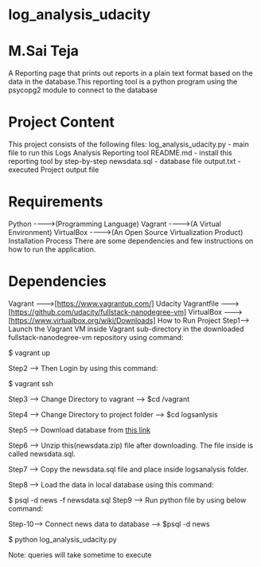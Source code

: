 
# log_analysis_udacity
# M.Sai Teja
A Reporting page that prints out reports in a plain text format based on the data in the database.This reporting tool is a python program using the psycopg2 module to connect to the database

# Project Content
This project consists of the following files:
log_analysis_udacity.py - main file to run this Logs Analysis Reporting tool
README.md - install this reporting tool by step-by-step
newsdata.sql - database file
output.txt - executed Project output file

# Requirements
Python ---->(Programming Language)
Vagrant ---->(A Virtual Environment)
VirtualBox ---->(An Open Source Virtualization Product)
Installation Process
There are some dependencies and few instructions on how to run the application.

# Dependencies
Vagrant --->[https://www.vagrantup.com/]
Udacity Vagrantfile --->[https://github.com/udacity/fullstack-nanodegree-vm]
VirtualBox --->[https://www.virtualbox.org/wiki/Downloads]
How to Run Project
Step1--> Launch the Vagrant VM inside Vagrant sub-directory in the downloaded fullstack-nanodegree-vm repository using command:

 $ vagrant up

Step2 --> Then Login by using this command:

 $ vagrant ssh

Step3 --> Change Directory to vagrant --> $cd /vagrant

Step4 --> Change Directory to project folder --> $cd logsanlysis

Step5 --> Download database from [this link](https://d17h27t6h515a5.cloudfront.net/topher/2016/August/57b5f748_newsdata/newsdata.zip)

Step6 --> Unzip this(newsdata.zip) file after downloading. The file inside is called newsdata.sql.

Step7 --> Copy the newsdata.sql file and place inside logsanalysis folder.

Step8 --> Load the data in local database using this command:

  $ psql -d news -f newsdata.sql
Step9 --> Run python file by using below command:

Step-10--> Connect news data to database --> $psql -d news

  $ python log_analysis_udacity.py

Note: queries will take sometime to execute
